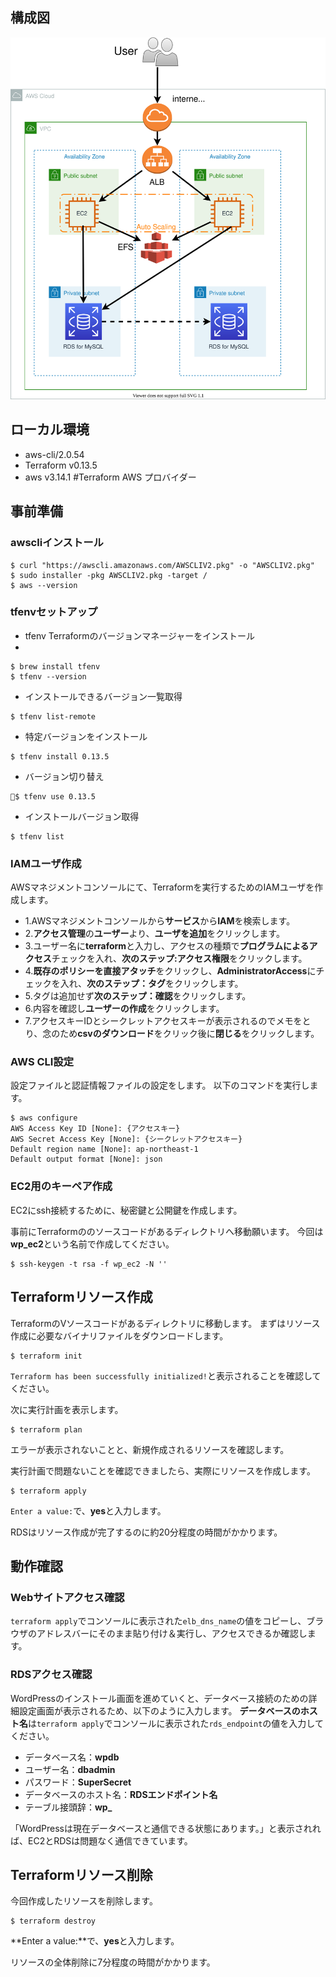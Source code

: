 ## 構成図
![image](./configure.drawio.svg)

## ローカル環境
- aws-cli/2.0.54
- Terraform v0.13.5
- aws v3.14.1 #Terraform AWS プロバイダー

## 事前準備

### awscliインストール
```
$ curl "https://awscli.amazonaws.com/AWSCLIV2.pkg" -o "AWSCLIV2.pkg"
$ sudo installer -pkg AWSCLIV2.pkg -target /
$ aws --version
```

### tfenvセットアップ
- tfenv Terraformのバージョンマネージャーをインストール
- 
```
$ brew install tfenv
$ tfenv --version
```

- インストールできるバージョン一覧取得

```
$ tfenv list-remote
```

- 特定バージョンをインストール

```
$ tfenv install 0.13.5
```

- バージョン切り替え

```
$ tfenv use 0.13.5
```

- インストールバージョン取得

```
$ tfenv list
```

### IAMユーザ作成
AWSマネジメントコンソールにて、Terraformを実行するためのIAMユーザを作成します。
- 1.AWSマネジメントコンソールから**サービス**から**IAM**を検索します。
- 2.**アクセス管理**の**ユーザー**より、**ユーザを追加**をクリックします。
- 3.ユーザー名に**terraform**と入力し、アクセスの種類で**プログラムによるアクセス**チェックを入れ、**次のステップ:アクセス権限**をクリックします。
- 4.**既存のポリシーを直接アタッチ**をクリックし、**AdministratorAccess**にチェックを入れ、**次のステップ：タグ**をクリックします。
- 5.タグは追加せず**次のステップ：確認**をクリックします。
- 6.内容を確認し**ユーザーの作成**をクリックします。
- 7.アクセスキーIDとシークレットアクセスキーが表示されるのでメモをとり、念のため**csvのダウンロード**をクリック後に**閉じる**をクリックします。

### AWS CLI設定
設定ファイルと認証情報ファイルの設定をします。
以下のコマンドを実行します。

```
$ aws configure
AWS Access Key ID [None]: {アクセスキー}
AWS Secret Access Key [None]: {シークレットアクセスキー}
Default region name [None]: ap-northeast-1
Default output format [None]: json
```

### EC2用のキーペア作成
EC2にssh接続するために、秘密鍵と公開鍵を作成します。

事前にTerraformののソースコードがあるディレクトリへ移動願います。
今回は**wp_ec2**という名前で作成してください。

```
$ ssh-keygen -t rsa -f wp_ec2 -N ''
```

## Terraformリソース作成
TerraformのVソースコードがあるディレクトリに移動します。
まずはリソース作成に必要なバイナリファイルをダウンロードします。

```
$ terraform init
```

``Terraform has been successfully initialized!``と表示されることを確認してください。

次に実行計画を表示します。

```
$ terraform plan
```

エラーが表示されないことと、新規作成されるリソースを確認します。

実行計画で問題ないことを確認できましたら、実際にリソースを作成します。

```
$ terraform apply
```

``Enter a value:``で、**yes**と入力します。

RDSはリソース作成が完了するのに約20分程度の時間がかかります。

## 動作確認

### Webサイトアクセス確認
``terraform apply``でコンソールに表示された``elb_dns_name``の値をコピーし、ブラウザのアドレスバーにそのまま貼り付け＆実行し、アクセスできるか確認します。

### RDSアクセス確認
WordPressのインストール画面を進めていくと、データベース接続のための詳細設定画面が表示されるため、以下のように入力します。
**データベースのホスト名**は``terraform apply``でコンソールに表示された``rds_endpoint``の値を入力してください。

- データベース名：**wpdb**
- ユーザー名：**dbadmin**
- パスワード：**SuperSecret**
- データベースのホスト名：**RDSエンドポイント名**
- テーブル接頭辞：**wp_**

「WordPressは現在データベースと通信できる状態にあります。」と表示されれば、EC2とRDSは問題なく通信できています。

## Terraformリソース削除
今回作成したリソースを削除します。

```
$ terraform destroy
```

**Enter a value:**で、**yes**と入力します。

リソースの全体削除に7分程度の時間がかかります。